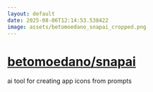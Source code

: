 ```yaml
---
layout: default
date: 2025-08-06T12:14:53.538422
image: assets/betomoedano_snapai_cropped.png
---
```


# [betomoedano/snapai](https://github.com/betomoedano/snapai)

ai tool for creating app icons from prompts
